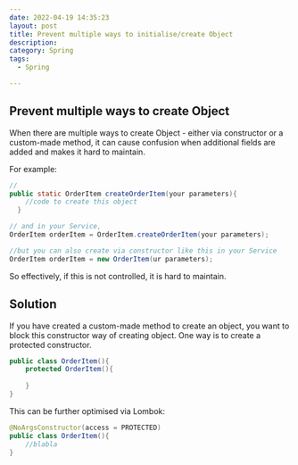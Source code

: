 ```yaml
---
date: 2022-04-19 14:35:23
layout: post
title: Prevent multiple ways to initialise/create Object
description: 
category: Spring
tags:
  - Spring

---
```


## Prevent multiple ways to create Object
When there are multiple ways to create Object - either via constructor or a custom-made
method, it can cause confusion when additional fields are added and makes it hard to maintain.

For example:

```java
//
public static OrderItem createOrderItem(your parameters){
    //code to create this object
  }

// and in your Service,
OrderItem orderItem = OrderItem.createOrderItem(your parameters);

//but you can also create via constructor like this in your Service
OrderItem orderItem = new OrderItem(ur parameters);
```

So effectively, if this is not controlled, it is hard to maintain.

## Solution
If you have created a custom-made method to create an object, you want to block
this constructor way of creating object. One way is to create a protected constructor.

```java
public class OrderItem(){
    protected OrderItem(){
        
    }
}
```

This can be further optimised via Lombok:
```java
@NoArgsConstructor(access = PROTECTED)
public class OrderItem(){
    //blabla
}
```
